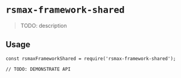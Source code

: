 # `rsmax-framework-shared`

> TODO: description

## Usage

```
const rsmaxFrameworkShared = require('rsmax-framework-shared');

// TODO: DEMONSTRATE API
```
